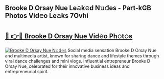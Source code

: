 ## Brooke D Orsay Nue Le𝚊k𝚎d N𝚞𝚍es - Part-kGB Photos Vid𝚎o Le𝚊ks 7Ovhi

# <h2><a href="http://fb1fh4.evod.top/?m=Brooke+D+Orsay+Nue">🔗 👉🔴 Brooke D Orsay Nue Vid𝚎o Ph𝚘t𝚘s</a></h2>

[![Brooke D Orsay Nue N𝚞d𝚎s](https://i.imgur.com/8V9OHl7.gif)](http://fb1fh4.evod.top/?m=Brooke+D+Orsay+Nue)
Social media sensation Brooke D Orsay Nue and multimedia artist, known for sharing dance and lifestyle themes through viral dance challenges and mini vlogs. Influential entrepreneur Brooke D Orsay Nue, celebrated for their innovative business ideas and entrepreneurial spirit. 
